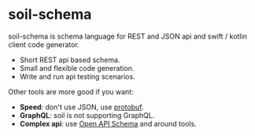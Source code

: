 # soil-schema

soil-schema is schema language for REST and JSON api and swift / kotlin client code generator.

- Short REST api based schema.
- Small and flexible code generation.
- Write and run api testing scenarios.

Other tools are more good if you want:

- **Speed**: don't use JSON, use [protobuf](https://developers.google.com/protocol-buffers).
- **GraphQL**: soil is not supporting GraphQL.
- **Complex api**: use [Open API Schema](https://www.openapis.org/) and around tools.